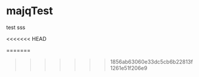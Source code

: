 # majqTest
test
sss



<<<<<<< HEAD










=======
>>>>>>> 1856ab63060e33dc5cb6b22813f1261e51f206e9
